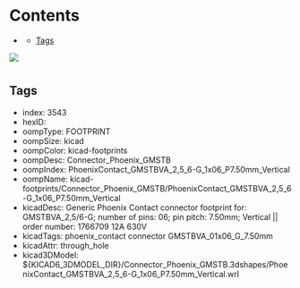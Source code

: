 



Contents
========

* [](#)
	* [Tags](#tags)
  
![][im]
# 

## Tags

- index: 3543
- hexID: 
- oompType: FOOTPRINT
- oompSize: kicad
- oompColor: kicad-footprints
- oompDesc: Connector_Phoenix_GMSTB
- oompIndex: PhoenixContact_GMSTBVA_2,5_6-G_1x06_P7.50mm_Vertical
- oompName: kicad-footprints/Connector_Phoenix_GMSTB/PhoenixContact_GMSTBVA_2,5_6-G_1x06_P7.50mm_Vertical
- kicadDesc: Generic Phoenix Contact connector footprint for: GMSTBVA_2,5/6-G; number of pins: 06; pin pitch: 7.50mm; Vertical || order number: 1766709 12A 630V
- kicadTags: phoenix_contact connector GMSTBVA_01x06_G_7.50mm
- kicadAttr: through_hole
- kicad3DModel: ${KICAD6_3DMODEL_DIR}/Connector_Phoenix_GMSTB.3dshapes/PhoenixContact_GMSTBVA_2,5_6-G_1x06_P7.50mm_Vertical.wrl



[im]: image.png
